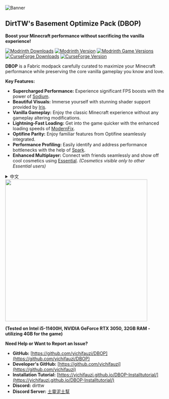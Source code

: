 ![Banner](https://github.com/yichifauzi/DBOP/blob/main/banner.png?raw=true)
## DirtTW's Basement Optimize Pack (DBOP)
**Boost your Minecraft performance without sacrificing the vanilla experience!**

[![Modrinth Downloads](https://img.shields.io/modrinth/dt/olssWAmw?style=flat&logo=modrinth&link=https%3A%2F%2Fmodrinth.com%2Fmodpack%2Fdbop)](https://modrinth.com/modpack/dbop)
[![Modrinth Version](https://img.shields.io/modrinth/v/olssWAmw?style=flat&logo=modrinth&link=https%3A%2F%2Fmodrinth.com%2Fmodpack%2Fdbop)](https://modrinth.com/modpack/dbop)
[![Modrinth Game Versions](https://img.shields.io/modrinth/game-versions/olssWAmw?style=flat&logo=modrinth&link=https%3A%2F%2Fmodrinth.com%2Fmodpack%2Fdbop)](https://modrinth.com/modpack/dbop)
[![CurseForge Downloads](https://img.shields.io/curseforge/dt/968954?style=flat&logo=curseforge&link=https%3A%2F%2Fwww.curseforge.com%2Fminecraft%2Fmodpacks%2Fdbop)](https://www.curseforge.com/minecraft/modpacks/dbop)
[![CurseForge Version](https://img.shields.io/curseforge/v/968954?style=flat&logo=curseforge&link=https%3A%2F%2Fwww.curseforge.com%2Fminecraft%2Fmodpacks%2Fdbop)](https://www.curseforge.com/minecraft/modpacks/dbop)

**DBOP** is a Fabric modpack carefully curated to maximize your Minecraft performance while preserving the core vanilla gameplay you know and love. 

**Key Features:**

* **Supercharged Performance:** Experience significant FPS boosts with the power of [Sodium](https://modrinth.com/mod/sodium).
* **Beautiful Visuals:** Immerse yourself with stunning shader support provided by [Iris](https://modrinth.com/mod/iris).
* **Vanilla Gameplay:** Enjoy the classic Minecraft experience without any gameplay altering modifications.
* **Lightning-Fast Loading:** Get into the game quicker with the enhanced loading speeds of [ModernFix](https://modrinth.com/mod/modernfix).
* **Optifine Parity:** Enjoy familiar features from Optifine seamlessly integrated.
* **Performance Profiling:** Easily identify and address performance bottlenecks with the help of [Spark](https://modrinth.com/mod/spark).
* **Enhanced Multiplayer:** Connect with friends seamlessly and show off cool cosmetics using [Essential](https://essential.gg/).  *(Cosmetics visible only to other Essential users)*

<details>
  <summary>中文</summary>

## DirtTW's Basement Optimize Pack (DBOP)  (土靈的地下室優化包)

**提升你的Minecraft效能，同時保留原版遊戲體驗！**

DBOP 是一個基於 Fabric 模组平台的優化包，大部分模组都是客戶端的，能夠顯著提升 Minecraft 的遊戲效能。

**主要特色：**

* **極致效能：** 借助 [Sodium](https://modrinth.com/mod/sodium) 的強大功能，體驗顯著的 FPS 提升。
* **精美畫面：** 使用 [Iris](https://modrinth.com/mod/iris)  提供的驚艷光影效果，讓遊戲世界更加身臨其境。
* **原版體驗：** 享受經典的 Minecraft 遊戲體驗，不含任何會改變遊戲玩法的模組。
* **快速載入：** [ModernFix](https://modrinth.com/mod/modernfix)  讓 Minecraft 的載入速度更快，讓你更快進入遊戲。
* **Optifine 功能：**  無縫整合 Optifine 的常用功能，讓你倍感熟悉。
* **效能分析：** 使用 [Spark](https://modrinth.com/mod/spark) 輕鬆識別和解決效能瓶頸。
* **強化多人遊戲體驗：** 使用 [Essential](https://essential.gg/) 與朋友無縫連線，並展示酷炫的裝飾物品。（只有其他使用 Essential 的朋友才能看到）

**需要幫助或想回報問題？**

* **GitHub：** [https://github.com/yichifauzi/DBOP](https://github.com/yichifauzi/DBOP) 
* **開發者 GitHub：** [https://github.com/yichifauzi](https://github.com/yichifauzi) 
* **安裝教學：** [https://yichifauzi.github.io/DBOP-Installtutorial/](https://yichifauzi.github.io/DBOP-Installtutorial/)
* **Discord：** dirttw
* **Discord 伺服器：** [土靈泥土幫](https://discord.gg/eS6ZgXcfAV) 

</details>

<img src="https://cdn-raw.modrinth.com/data/olssWAmw/images/408d1217daeece3d7e85cc3bb4c38764d179a247.png" width="450">

**(Tested on Intel i5-11400H, NVIDIA GeForce RTX 3050, 32GB RAM - utilizing 4GB for the game)**

**Need Help or Want to Report an Issue?**

* **GitHub:** [https://github.com/yichifauzi/DBOP](https://github.com/yichifauzi/DBOP) 
* **Developer's GitHub:** [https://github.com/yichifauzi](https://github.com/yichifauzi) 
* **Installation Tutorial:** [https://yichifauzi.github.io/DBOP-Installtutorial/](https://yichifauzi.github.io/DBOP-Installtutorial/)
* **Discord:** dirttw
* **Discord Server:** [土靈泥土幫](https://discord.gg/eS6ZgXcfAV) 
